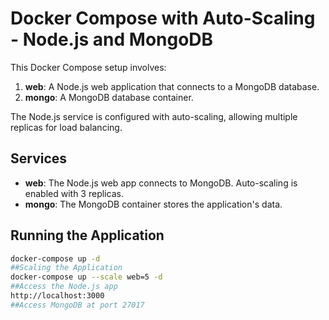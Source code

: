 # Docker Compose with Auto-Scaling - Node.js and MongoDB

This Docker Compose setup involves:
1. **web**: A Node.js web application that connects to a MongoDB database.
2. **mongo**: A MongoDB database container.

The Node.js service is configured with auto-scaling, allowing multiple replicas for load balancing.

## Services

- **web**: The Node.js web app connects to MongoDB. Auto-scaling is enabled with 3 replicas.
- **mongo**: The MongoDB container stores the application's data.

## Running the Application

```bash
docker-compose up -d
##Scaling the Application
docker-compose up --scale web=5 -d
##Access the Node.js app
http://localhost:3000
##Access MongoDB at port 27017